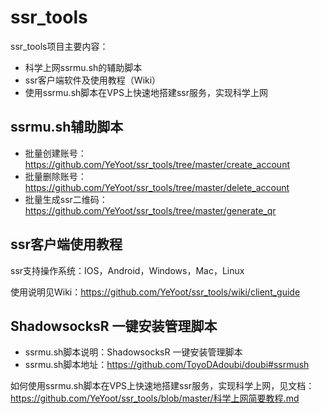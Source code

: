 # ssr_tools

ssr_tools项目主要内容：

- 科学上网ssrmu.sh的辅助脚本
- ssr客户端软件及使用教程（Wiki）
- 使用ssrmu.sh脚本在VPS上快速地搭建ssr服务，实现科学上网

## ssrmu.sh辅助脚本

- 批量创建账号：<https://github.com/YeYoot/ssr_tools/tree/master/create_account>
- 批量删除账号：<https://github.com/YeYoot/ssr_tools/tree/master/delete_account>
- 批量生成ssr二维码：<https://github.com/YeYoot/ssr_tools/tree/master/generate_qr>

## ssr客户端使用教程

ssr支持操作系统：IOS，Android，Windows，Mac，Linux

使用说明见Wiki：<https://github.com/YeYoot/ssr_tools/wiki/client_guide>

## ShadowsocksR 一键安装管理脚本

- ssrmu.sh脚本说明：ShadowsocksR 一键安装管理脚本
- ssrmu.sh脚本地址：<https://github.com/ToyoDAdoubi/doubi#ssrmush>

如何使用ssrmu.sh脚本在VPS上快速地搭建ssr服务，实现科学上网，见文档：<https://github.com/YeYoot/ssr_tools/blob/master/科学上网简要教程.md>